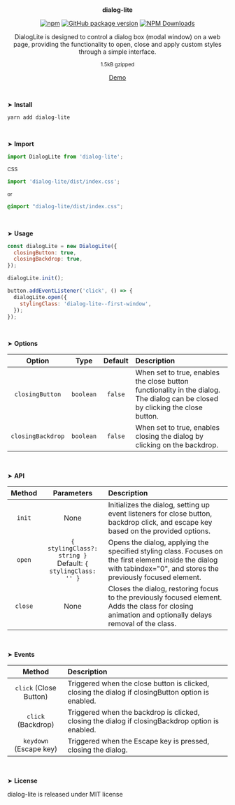 <br>
<p align="center"><strong>dialog-lite</strong></p>

<div align="center">

[![npm](https://img.shields.io/npm/v/dialog-lite.svg?colorB=brightgreen)](https://www.npmjs.com/package/dialog-lite)
[![GitHub package version](https://img.shields.io/github/package-json/v/ux-ui-pro/dialog-lite.svg)](https://github.com/ux-ui-pro/dialog-lite)
[![NPM Downloads](https://img.shields.io/npm/dm/dialog-lite.svg?style=flat)](https://www.npmjs.org/package/dialog-lite)

</div>

<p align="center">DialogLite is designed to control a dialog box (modal window) on a web page, providing the functionality to open, close and apply custom styles through a simple interface.</p>
<p align="center"><sup>1.5kB gzipped</sup></p>
<p align="center"><a href="https://codepen.io/ux-ui/pen/LYoLOjr">Demo</a></p>
<br>

&#10148; **Install**

```console
yarn add dialog-lite
```
<br>

&#10148; **Import**

```javascript
import DialogLite from 'dialog-lite';
```
<sub>CSS</sub>
```javascript
import 'dialog-lite/dist/index.css';
```
<sub>or</sub>
```SCSS
@import "dialog-lite/dist/index.css";
```
<br>

&#10148; **Usage**

```javascript
const dialogLite = new DialogLite({
  closingButton: true,
  closingBackdrop: true,
});

dialogLite.init();

button.addEventListener('click', () => {
  dialogLite.open({
    stylingClass: 'dialog-lite--first-window',
  });
});
```
<br>

&#10148; **Options**

|      Option       |   Type    | Default | Description                                                                                                                    |
|:-----------------:|:---------:|:-------:|:-------------------------------------------------------------------------------------------------------------------------------|
| `closingButton`   | `boolean` | `false` | When set to true, enables the close button functionality in the dialog. The dialog can be closed by clicking the close button. |
| `closingBackdrop` | `boolean` | `false` | When set to true, enables closing the dialog by clicking on the backdrop.                                                      |
<br>

&#10148; **API**

| Method  |                           Parameters                           | Description                                                                                                                                                          |
|:-------:|:--------------------------------------------------------------:|:---------------------------------------------------------------------------------------------------------------------------------------------------------------------|
| `init`  |                              None                              | Initializes the dialog, setting up event listeners for close button, backdrop click, and escape key based on the provided options.                                   |
| `open`  | `{ stylingClass?: string }`<br>Default: `{ stylingClass: '' }` | Opens the dialog, applying the specified styling class. Focuses on the first element inside the dialog with tabindex="0", and stores the previously focused element. |
| `close` |                              None                              | Closes the dialog, restoring focus to the previously focused element. Adds the class for closing animation and optionally delays removal of the class.               |
<br>

&#10148; **Events**

|         Method          | Description                                                                                        |
|:-----------------------:|:---------------------------------------------------------------------------------------------------|
| `click` (Close Button)  | Triggered when the close button is clicked, closing the dialog if closingButton option is enabled. |
|   `click` (Backdrop)    | Triggered when the backdrop is clicked, closing the dialog if closingBackdrop option is enabled.   |
| `keydown`  (Escape key) | Triggered when the Escape key is pressed, closing the dialog.                                      |
<br>

&#10148; **License**

dialog-lite is released under MIT license

